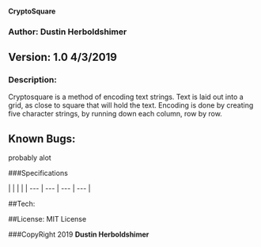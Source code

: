 #### CryptoSquare

### Author: Dustin Herboldshimer

## Version: 1.0 4/3/2019

### Description:
Cryptosquare is a method of encoding text strings.  Text is laid out into a grid, as close to square that
will hold the text. Encoding is done by creating five character strings, by running down each column, row by row.

## Known Bugs:
probably alot

###Specifications

| | | |
| --- | --- | --- | --- |

##Tech:

##License:
MIT License

###CopyRight 2019 **Dustin Herboldshimer**
